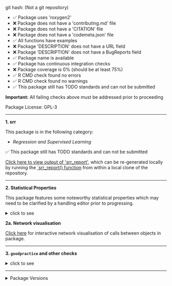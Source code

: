 
git hash: (Not a git repository)

- &#9989; Package uses 'roxygen2'
- &#10060; Package does not have a 'contributing.md' file
- &#10060; Package does not have a 'CITATION' file
- &#10060; Package does not have a 'codemeta.json' file
- &#9989; All functions have examples
- &#10060; Package 'DESCRIPTION' does not have a URL field
- &#10060; Package 'DESCRIPTION' does not have a BugReports field
- &#9989; Package name is available
- &#9989; Package has continuous integration checks
- &#10060; Package coverage is 0% (should be at least 75%)
- &#9989; R CMD check found no errors
- &#9989; R CMD check found no warnings
- &#9989; This package still has TODO standards and can not be submitted

**Important:** All failing checks above must be addressed prior to proceeding

Package License: GPL-3

---

**1. srr**

This package is in the following category:

- *Regression and Supervised Learning*

&#9989; This package still has TODO standards and can not be submitted

[Click here to view output of 'srr_report'](https://ropenscilabs.github.io/roreviewapi/static/demo_srr77dfe392.html), which can be re-generated locally by running the [`srr_report() function](https://ropenscilabs.github.io/srr/reference/srr_report.html) from within a local clone of the repository.

---


**2. Statistical Properties**

This package features some noteworthy statistical properties which may need to be clarified by a handling editor prior to progressing.

<details>
<summary>click to see</summary>
<p>

The package has:

- code in R (35% in 5 files) and C++ (65% in 2 files)
- 1 authors
- no  vignette
- no internal data file
- 1 imported package
- no exported function
- 4 non-exported functions in R (median 3 lines of code)
- 3 C++ functions (median 4 lines of code)

---

Statistical properties of package structure as distributional percentiles in relation to all current CRAN packages
The following terminology is used:
- `loc` = "Lines of Code"
- `fn` = "function"
- `exp`/`not_exp` = exported / not exported

The final measure (`fn_call_network_size`) is the total number of calls between functions (in R), or more abstract relationships between code objects in other languages. Values are flagged as "noteworthy" when they lie in the upper or lower 5th percentile.

|measure              | value| percentile|noteworthy |
|:--------------------|-----:|----------:|:----------|
|files_R              |     5|       29.8|           |
|files_src            |     2|       77.4|           |
|files_vignettes      |     0|        0.0|TRUE       |
|files_tests          |     2|       64.1|           |
|loc_R                |    12|        0.5|TRUE       |
|loc_src              |    22|        0.3|TRUE       |
|loc_tests            |     6|        4.2|TRUE       |
|num_vignettes        |     0|        0.0|TRUE       |
|n_fns_r              |     4|        0.5|TRUE       |
|n_fns_r_exported     |     0|        0.0|TRUE       |
|n_fns_r_not_exported |     4|        2.6|TRUE       |
|n_fns_src            |     3|       77.0|           |
|n_fns_per_file_r     |     1|        0.0|TRUE       |
|n_fns_per_file_src   |     2|        6.7|           |
|num_params_per_fn    |     0|        0.0|TRUE       |
|loc_per_fn_r         |     3|        2.3|TRUE       |
|loc_per_fn_r_not_exp |     3|        4.0|TRUE       |
|loc_per_fn_src       |     4|        1.8|TRUE       |
|fn_call_network_size |     1|        0.3|TRUE       |

---
</p></details>


**2a. Network visualisation**

[Click here](https://ropenscilabs.github.io/roreviewapi/static/demo_pkgstats77dfe392.html) for interactive network visualisation of calls between objects in package.

---

**3. `goodpractice` and other checks**

<details>
<summary>click to see</summary>
<p>


---


**3b. `goodpractice` results**


**R CMD check**

R CMD check generated the following check_fails:

1. description_url
2. description_bugreports

**Test Coverage**

Package: 0

The following files are not completely covered by tests:

file | coverage
--- | ---
R/test.R | 0%
src/cpptest.cpp | 0%



</p>
</details>

---

<details>
<summary>Package Versions</summary>
<p>

|package  |version   |
|:--------|:---------|
|pkgstats |0.0.0.135 |
|pkgcheck |0.0.1.321 |
|srr      |0.0.1.75  |

</p>
</details>
